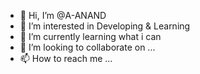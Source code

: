 - 👋 Hi, I’m @A-ANAND
- 👀 I’m interested in Developing & Learning
- 🌱 I’m currently learning what i can
- 💞️ I’m looking to collaborate on ...
- 📫 How to reach me ...

<!---
A-ANAND2904/A-ANAND2904 is a ✨ special ✨ repository because its `README.md` (this file) appears on your GitHub profile.
You can click the Preview link to take a look at your changes.
--->
